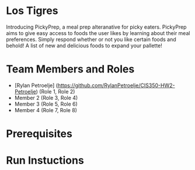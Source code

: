# Los Tigres

Introducing PickyPrep, a meal prep alteranative for picky eaters. PickyPrep aims to give easy access to foods the user likes by learning about their meal preferences. Simply respond whether or not you like certain foods and behold! A list of new and delicious foods to expand your pallette!

# Team Members and Roles

* [Rylan Petroelje] (https://github.com/RylanPetroelje/CIS350-HW2-Petroelje) (Role 1, Role 2)
* Member 2 (Role 3, Role 4)
* Member 3 (Role 5, Role 6)
* Member 4 (Role 7, Role 8)

# Prerequisites

# Run Instuctions
